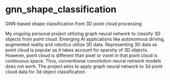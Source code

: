 # gnn_shape_classification
GNN-based shape classification from 3D point cloud processing

My ongoing personal project utilizing graph neural network to classify 3D objects from point cloud. Emerging AI applications like autonomous driving, augmented reality and robotics utilize 3D data. Representing 3D data as point cloud is popular as it takes account for sparsity of 3D objects. However, point cloud is different than pixel or voxel in that point cloud is continuous space. Thus, conventional convolution neural network models does not work. The project aims to apply graph neural network to 3d point cloud data for 3d object classification. 
